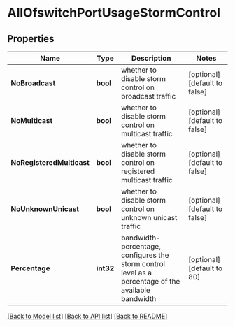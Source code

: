 # AllOfswitchPortUsageStormControl

## Properties
Name | Type | Description | Notes
------------ | ------------- | ------------- | -------------
**NoBroadcast** | **bool** | whether to disable storm control on broadcast traffic | [optional] [default to false]
**NoMulticast** | **bool** | whether to disable storm control on multicast traffic | [optional] [default to false]
**NoRegisteredMulticast** | **bool** | whether to disable storm control on registered multicast traffic | [optional] [default to false]
**NoUnknownUnicast** | **bool** | whether to disable storm control on unknown unicast traffic | [optional] [default to false]
**Percentage** | **int32** | bandwidth-percentage, configures the storm control level as a percentage of the available bandwidth | [optional] [default to 80]

[[Back to Model list]](../README.md#documentation-for-models) [[Back to API list]](../README.md#documentation-for-api-endpoints) [[Back to README]](../README.md)

